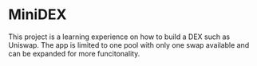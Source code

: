 # MiniDEX
This project is a learning experience on how to build a DEX such as Uniswap. The app is limited to one pool with only one swap available and can be expanded for more funcitonality.

